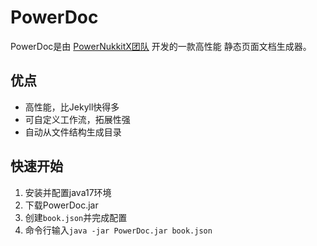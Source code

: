 # PowerDoc  
PowerDoc是由 [PowerNukkitX团队](https://github.com/PowerNukkitX) 开发的一款高性能
静态页面文档生成器。

## 优点  
- 高性能，比Jekyll快得多
- 可自定义工作流，拓展性强
- 自动从文件结构生成目录

## 快速开始  
1. 安装并配置java17环境
2. 下载PowerDoc.jar
3. 创建`book.json`并完成配置
4. 命令行输入`java -jar PowerDoc.jar book.json`
